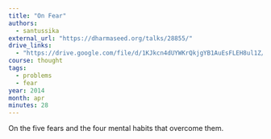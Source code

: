 ```yaml
---
title: "On Fear"
authors:
  - santussika
external_url: "https://dharmaseed.org/talks/28855/"
drive_links:
  - "https://drive.google.com/file/d/1KJkcn4dUYWKrQkjgYB1AuEsFLEH8ul1Z/view?usp=drivesdk"
course: thought
tags:
  - problems
  - fear
year: 2014
month: apr
minutes: 28
---
```


On the five fears and the four mental habits that overcome them.
